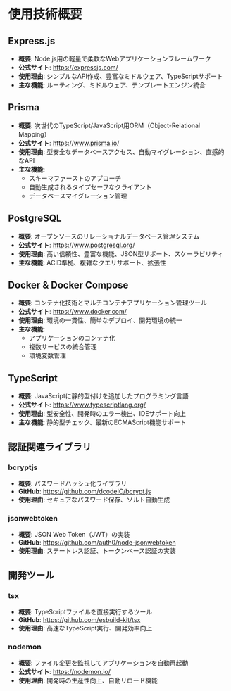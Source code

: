 # 使用技術概要

## Express.js
- **概要**: Node.js用の軽量で柔軟なWebアプリケーションフレームワーク
- **公式サイト**: https://expressjs.com/
- **使用理由**: シンプルなAPI作成、豊富なミドルウェア、TypeScriptサポート
- **主な機能**: ルーティング、ミドルウェア、テンプレートエンジン統合

## Prisma
- **概要**: 次世代のTypeScript/JavaScript用ORM（Object-Relational Mapping）
- **公式サイト**: https://www.prisma.io/
- **使用理由**: 型安全なデータベースアクセス、自動マイグレーション、直感的なAPI
- **主な機能**: 
  - スキーマファーストのアプローチ
  - 自動生成されるタイプセーフなクライアント
  - データベースマイグレーション管理

## PostgreSQL
- **概要**: オープンソースのリレーショナルデータベース管理システム
- **公式サイト**: https://www.postgresql.org/
- **使用理由**: 高い信頼性、豊富な機能、JSON型サポート、スケーラビリティ
- **主な機能**: ACID準拠、複雑なクエリサポート、拡張性

## Docker & Docker Compose
- **概要**: コンテナ化技術とマルチコンテナアプリケーション管理ツール
- **公式サイト**: https://www.docker.com/
- **使用理由**: 環境の一貫性、簡単なデプロイ、開発環境の統一
- **主な機能**: 
  - アプリケーションのコンテナ化
  - 複数サービスの統合管理
  - 環境変数管理

## TypeScript
- **概要**: JavaScriptに静的型付けを追加したプログラミング言語
- **公式サイト**: https://www.typescriptlang.org/
- **使用理由**: 型安全性、開発時のエラー検出、IDEサポート向上
- **主な機能**: 静的型チェック、最新のECMAScript機能サポート

## 認証関連ライブラリ

### bcryptjs
- **概要**: パスワードハッシュ化ライブラリ
- **GitHub**: https://github.com/dcodeIO/bcrypt.js
- **使用理由**: セキュアなパスワード保存、ソルト自動生成

### jsonwebtoken
- **概要**: JSON Web Token（JWT）の実装
- **GitHub**: https://github.com/auth0/node-jsonwebtoken
- **使用理由**: ステートレス認証、トークンベース認証の実装

## 開発ツール

### tsx
- **概要**: TypeScriptファイルを直接実行するツール
- **GitHub**: https://github.com/esbuild-kit/tsx
- **使用理由**: 高速なTypeScript実行、開発効率向上

### nodemon
- **概要**: ファイル変更を監視してアプリケーションを自動再起動
- **公式サイト**: https://nodemon.io/
- **使用理由**: 開発時の生産性向上、自動リロード機能